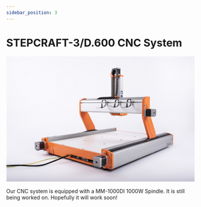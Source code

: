 ```yaml
---
sidebar_position: 3
---
```


# STEPCRAFT-3/D.600 CNC System

![Stepcraft D.600](./assets/stepcraftd600.jpg)

Our CNC system is equipped with a MM-1000DI 1000W Spindle. It is still being worked on. Hopefully it will work soon!